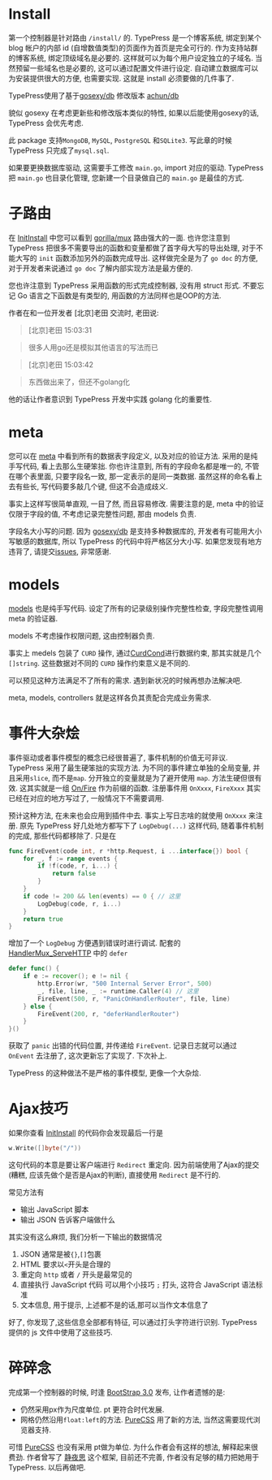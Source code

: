 Install
=======
第一个控制器是针对路由 `/install/` 的.
TypePress 是一个博客系统, 绑定到某个 blog 帐户的内部 id (自增数值类型)的页面作为首页是完全可行的.
作为支持站群的博客系统, 绑定顶级域名是必要的. 这样就可以为每个用户设定独立的子域名. 当然预留一些域名也是必要的, 这可以通过配置文件进行设定.
自动建立数据库可以为安装提供很大的方便, 也需要实现.
这就是 install 必须要做的几件事了.

TypePress使用了基于[gosexy/db][0] 修改版本 [achun/db][1]

貌似 gosexy 在考虑更新些和修改版本类似的特性, 如果以后能使用gosexy的话, TypePress 会优先考虑.

此 package 支持`MongoDB`, `MySQL`, `PostgreSQL` 和`SQLite3`. 写此章的时候 TypePress 只完成了`mysql.sql`.

如果要更换数据库驱动, 这需要手工修改 `main.go`, import 对应的驱动. TypePress 把 `main.go` 也目录化管理, 您新建一个目录做自己的 `main.go` 是最佳的方式.

子路由
=====
在 [InitInstall][2] 中您可以看到 [gorilla/mux][3] 路由强大的一面.
也许您注意到 TypePress 把很多不需要导出的函数和变量都做了首字母大写的导出处理, 对于不能大写的 `init` 函数添加另外的函数完成导出.
这样做完全是为了 `go doc` 的方便, 对于开发者来说通过 `go doc` 了解内部实现方法是最方便的.

您也许注意到 TypePress 采用函数的形式完成控制器, 没有用 struct 形式. 不要忘记 Go 语言之下函数是有类型的, 用函数的方法同样也是OOP的方法.

作者在和一位开发者 [北京]老田 交流时, 老田说:
> [北京]老田 15:03:31

> 很多人用go还是模拟其他语言的写法而已

> [北京]老田 15:03:42 

> 东西做出来了，但还不golang化

他的话让作者意识到 TypePress 开发中实践 golang 化的重要性.

meta
====
您可以在 [meta][4] 中看到所有的数据表字段定义, 以及对应的验证方法. 采用的是纯手写代码, 看上去那么生硬笨拙.
你也许注意到, 所有的字段命名都是唯一的, 不管在哪个表里面, 只要字段名一致, 那一定表示的是同一类数据.
虽然这样的命名看上去有些长, 写代码要多敲几个键, 但这不会造成歧义.

事实上这样写很简单直观, 一目了然, 而且容易修改.
需要注意的是, meta 中的验证仅限于字段的值, 不考虑记录完整性问题, 那由 models 负责.

字段名大小写的问题. 因为 [gosexy/db][0] 是支持多种数据库的, 开发者有可能用大小写敏感的数据库, 所以 TypePress 的代码中将严格区分大小写. 如果您发现有地方违背了, 请提交[issues][10], 非常感谢.

models
======
[models][5] 也是纯手写代码. 设定了所有的记录级别操作完整性检查, 字段完整性调用 meta 的验证器.

models 不考虑操作权限问题, 这由控制器负责.

事实上 medels 包装了 `CURD` 操作, 通过[CurdCond][6]进行数据约束, 那其实就是几个 `[]string`. 这些数据对不同的 `CURD` 操作约束意义是不同的.

可以预见这种方法满足不了所有的需求. 遇到新状况的时候再想办法解决吧.

meta, models, controllers 就是这样各负其责配合完成业务需求.

事件大杂烩
=========
事件驱动或者事件模型的概念已经很普遍了, 事件机制的价值无可非议. TypePress 采用了最生硬笨拙的实现方法. 为不同的事件建立单独的全局变量, 并且采用`slice`, 而不是`map`. 分开独立的变量就是为了避开使用 `map`. 方法生硬但很有效. 这其实就是一组 [On/Fire][11] 作为前缀的函数. 注册事件用 `OnXxxx`, `FireXxxx` 其实已经在对应的地方写过了, 一般情况下不需要调用.

预计这种方法, 在未来也会应用到插件中去. 事实上写日志啥的就使用 `OnXxxx` 来注册. 原先 TypePress 好几处地方都写下了 `LogDebug(...)` 这样代码, 随着事件机制的完成, 那些代码都移除了. 只是在
```go
func FireEvent(code int, r *http.Request, i ...interface{}) bool {
	for _, f := range events {
		if !f(code, r, i...) {
			return false
		}
	}
	if code != 200 && len(events) == 0 { // 这里
		LogDebug(code, r, i...)
	}
	return true
}
```
增加了一个 `LogDebug` 方便遇到错误时进行调试. 配套的 [HandlerMux_ServeHTTP][12] 中的 `defer` 

```go
defer func() {
	if e := recover(); e != nil {
		http.Error(wr, "500 Internal Server Error", 500)
		_, file, line, _ := runtime.Caller(4) // 这里
		FireEvent(500, r, "PanicOnHandlerRouter", file, line)
	} else {
		FireEvent(200, r, "deferHandlerRouter")
	}
}()
```
获取了 `panic` 出错的代码位置, 并传递给 `FireEvent`. 记录日志就可以通过 `OnEvent` 去注册了, 这次更新忘了实现了. 下次补上.

TypePress 的这种做法不是严格的事件模型, 更像一个大杂烩.

Ajax技巧
========
如果你查看 [InitInstall][0] 的代码你会发现最后一行是
```go
w.Write([]byte("/"))
```
这句代码的本意是要让客户端进行 `Redirect` 重定向. 因为前端使用了Ajax的提交(糟糕, 应该先做个是否是Ajax的判断), 直接使用 `Redirect` 是不行的.

常见方法有

- 输出 JavaScript 脚本
- 输出 JSON 告诉客户端做什么

其实没有这么麻烦, 我们分析一下输出的数据情况

1. JSON 通常是被`{}`,`[]`包裹
2. HTML 要求以`<`开头是合理的
3. 重定向 `http` 或者 `/` 开头是最常见的
4. 直接执行 JavaScript 代码 可以用个小技巧 `;` 打头, 这符合 JavaScript 语法标准
5. 文本信息, 用于提示, 上述都不是的话,那可以当作文本信息了

好了, 你发现了,这些信息全部都有特征, 可以通过打头字符进行识别. TypePress 提供的 js 文件中使用了这些技巧.



碎碎念
=====
完成第一个控制器的时候, 时逢 [BootStrap 3.0][9] 发布, 让作者遗憾的是:

- 仍然采用px作为尺度单位. pt 更符合时代发展.
- 网格仍然沿用`float:left`的方法. [PureCSS][8] 用了新的方法, 当然这需要现代浏览器支持.

可惜 [PureCSS][8] 也没有采用 pt做为单位. 为什么作者会有这样的想法, 解释起来很费劲.
作者曾写了 [静夜思][7] 这个框架, 目前还不完善, 作者没有足够的精力把她用于 TypePress. 以后再做吧.



[0]: https://github.com/gosexy/db
[1]: https://github.com/achun/db
[2]: http://gowalker.org/github.com/achun/typepress/src/blog/install#InitInstall
[3]: https://github.com/gorilla/mux
[4]: http://gowalker.org/github.com/achun/typepress/src/meta
[5]: http://gowalker.org/github.com/achun/typepress/src/models
[6]: http://gowalker.org/github.com/achun/typepress/src/models#CurdCond
[7]: http://achun.github.io/JingYes/doc/
[8]: http://purecss.io
[9]: http://getbootstrap.com/
[10]: https://github.com/achun/typepress/issues
[11]: http://gowalker.org/github.com/achun/typepress/src/global#_index
[12]: http://gowalker.org/github.com/achun/typepress/src/controllers#HandlerMux_ServeHTTP